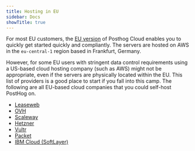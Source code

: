 ```yaml
---
title: Hosting in EU
sidebar: Docs
showTitle: true
---
```


For most EU customers, the [EU version](/eu) of Posthog Cloud enables you to quickly get started quickly and compliantly. The servers are hosted on AWS in the `eu-central-1` region based in Frankfurt, Germany.

However, for some EU users with stringent data control requirements using a US-based cloud hosting company (such as AWS) might not be appropriate, even if the servers are physically located within the EU. This list of providers is a good place to start if you fall into this camp. The following are all EU-based cloud companies that you could self-host PostHog on.

- [Leaseweb](https://www.leaseweb.com)
- [OVH](https://www.ovhcloud.com/en/datacenters-ovhcloud/)
- [Scaleway](https://www.scaleway.com/en/)
- [Hetzner](https://www.hetzner.com/)
- [Vultr](https://www.vultr.com/)
- [Packet](https://www.packet.com/)
- [IBM Cloud (SoftLayer)](https://www.ibm.com/cloud/)
